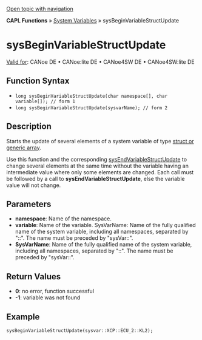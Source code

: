 [Open topic with navigation](../../../../../CANoeDEFamily.htm#Topics/CAPLFunctions/SystemVariables/Functions/CAPLfunctionSysBeginVariableStructUpdate.md)

**CAPL Functions** » [System Variables](../CAPLfunctionsSystemVariablesOverview.md) » sysBeginVariableStructUpdate

# sysBeginVariableStructUpdate

[Valid for](../../../Shared/FeatureAvailability.md): CANoe DE • CANoe:lite DE • CANoe4SW DE • CANoe4SW:lite DE

## Function Syntax

- `long sysBeginVariableStructUpdate(char namespace[], char variable[]); // form 1`
- `long sysBeginVariableStructUpdate(sysvarName); // form 2`

## Description

Starts the update of several elements of a system variable of type [struct or generic array](../../../Shared/SystemVariables/SysVar.md).

Use this function and the corresponding [sysEndVariableStructUpdate](CAPLfunctionSysEndVariableStructUpdate.md) to change several elements at the same time without the variable having an intermediate value where only some elements are changed. Each call must be followed by a call to **sysEndVariableStructUpdate**, else the variable value will not change.

## Parameters

- **namespace**: Name of the namespace.
- **variable**: Name of the variable. SysVarName: Name of the fully qualified name of the system variable, including all namespaces, separated by "::". The name must be preceded by "sysVar::".
- **SysVarName**: Name of the fully qualified name of the system variable, including all namespaces, separated by "::". The name must be preceded by "sysVar::".

## Return Values

- **0**: no error, function successful
- **-1**: variable was not found

## Example

```plaintext
sysBeginVariableStructUpdate(sysvar::XCP::ECU_2::KL2);
```
